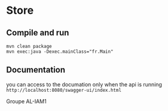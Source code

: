 # Store

## Compile and run

`mvn clean package`  
`mvn exec:java -Dexec.mainClass="fr.Main"`


## Documentation

you can access to the documation only when the api is running  
`http://localhost:8080/swagger-ui/index.html`


Groupe AL-IAM1

